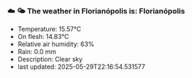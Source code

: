 ### ☁️ 🌤️  The weather in Florianópolis is: Florianópolis

- Temperature: 15.57°C
- On flesh: 14.83°C
- Relative air humidity: 63%
- Rain: 0.0 mm
- Description: Clear sky
- last updated: 2025-05-29T22:16:54.531577

